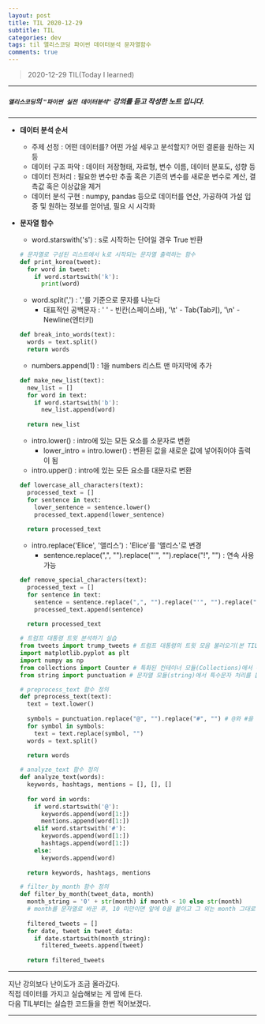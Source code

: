```yaml
---
layout: post
title: TIL 2020-12-29 
subtitle: TIL 
categories: dev
tags: til 앨리스코딩 파이썬 데이터분석 문자열함수
comments: true
---
```



> 2020-12-29 TIL(Today I learned)
---

##### `앨리스코딩`의 `"파이썬 실전 데이터분석"` 강의를 듣고 작성한 노트 입니다.
---

* __데이터 분석 순서__
  - 주제 선정 : 어떤 데이터를? 어떤 가설 세우고 분석할지? 어떤 결론을 원하는 지 등 
  - 데이터 구조 파악 : 데이터 저장형태, 자료형, 변수 이름, 데이터 분포도, 성향 등
  - 데이터 전처리 : 필요한 변수만 추출 혹은 기존의 변수를 새로운 변수로 계산, 결측값 혹은 이상값을 제거
  - 데이터 분석 구현 : numpy, pandas 등으로 데이터를 연산, 가공하여 가설 입증 및 원하는 정보를 얻어냄, 필요 시 시각화
  
  
* __문자열 함수__
  - word.starswith('s') : s로 시작하는 단어일 경우 True 반환 </br>
  ~~~python
  # 문자열로 구성된 리스트에서 k로 시작되는 문자열 출력하는 함수
  def print_korea(tweet):
    for word in tweet:
      if word.startswith('k'):
        print(word)
  ~~~
  
  - word.split(',') : ','를 기준으로 문자를 나눈다
    + 대표적인 공백문자 : ' ' - 빈칸(스페이스바), '\t' - Tab(Tab키), '\n' - Newline(엔터키) </br>
  ~~~python
  def break_into_words(text):
    words = text.split()
    return words
  ~~~
    
  - numbers.append(1) : 1을 numbers 리스트 맨 마지막에 추가 </br>
  ~~~python
  def make_new_list(text):
    new_list = []
    for word in text:
      if word.startswith('b'):
        new_list.append(word)
    
    return new_list
  ~~~
  
  - intro.lower() : intro에 있는 모든 요소를 소문자로 변환
    + lower_intro = intro.lower() : 변환된 값을 새로운 값에 넣어줘어야 출력이 됨 
  - intro.upper() : intro에 있는 모든 요소를 대문자로 변환 </br>
  ~~~python
  def lowercase_all_characters(text):
    processed_text = []
    for sentence in text:
      lower_sentence = sentence.lower()
      processed_text.append(lower_sentence)
    
    return processed_text
  ~~~
  
  - intro.replace('Elice', '앨리스') : 'Elice'를 '앨리스'로 변경
    + sentence.replace(",", "").replace("'", "").replace("!", "") : 연속 사용 가능 </br>
  ~~~python
  def remove_special_characters(text):
    processed_text = []
    for sentence in text:
      sentence = sentence.replace(",", "").replace("'", "").replace("!", "")
      processed_text.append(sentence)
    
    return processed_text
  ~~~

  ~~~python
  # 트럼프 대통령 트윗 분석하기 실습
  from tweets import trump_tweets # 트럼프 대통령의 트윗 모음 불러오기(본 TIL에서는 무의미)
  import matplotlib.pyplot as plt
  import numpy as np
  from collections import Counter # 특화된 컨테이너 모듈(Collections)에서 수 세기를 돕는 메소드 Counter 불러오기
  from string import punctuation # 문자열 모듈(string)에서 특수문자 처리를 돕는 메소드 puntuation 불러오기
  
  # preprocess_text 함수 정의
  def preprocess_text(text):
    text = text.lower()
    
    symbols = punctuation.replace("@", "").replace("#", "") # @와 #을 제외한 특수문자를 symbols에 저장
    for symbol in symbols:
      text = text.replace(symbol, "")
    words = text.split()
  
    return words
    
  # analyze_text 함수 정의
  def analyze_text(words):
    keywords, hashtags, mentions = [], [], []
    
    for word in words:
      if word.startswith('@'):
        keywords.append(word[1:])
        mentions.append(word[1:])
      elif word.startswith('#'):
        keywords.append(word[1:])
        hashtags.append(word[1:])
      else:
        keywords.append(word)
        
    return keywords, hashtags, mentions
  
  # filter_by_month 함수 정의
  def filter_by_month(tweet_data, month)
    month_string = '0' + str(month) if month < 10 else str(month) 
    # month를 문자열로 바꾼 후, 10 미만이면 앞에 0을 붙이고 그 외는 month 그대로 저장
    
    filtered_tweets = []
    for date, tweet in tweet_data:
      if date.startswith(month_string):
        filtered_tweets.append(tweet)
        
    return filtered_tweets
  ~~~
  

---

지난 강의보다 난이도가 조금 올라갔다.  
직접 데이터를 가지고 실습해보는 게 맘에 든다.  
다음 TIL부터는 실습한 코드들을 한번 적어보겠다.  

---
